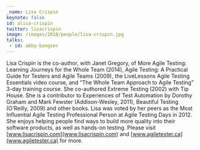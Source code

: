 ```yaml
---
_name: Lisa Crispin
keynote: false
id: alisa-crispin
twitter: lisacrispin ‏
image: /images/2018/people/lisa-crispin.jpg
talks:
 - id: abby-bangser
---
```


Lisa Crispin is the co-author, with Janet Gregory, of More Agile Testing: Learning Journeys for the Whole Team (2014), Agile Testing: A Practical Guide for Testers and Agile Teams (2009), the LiveLessons Agile Testing Essentials video course, and “The Whole Team Approach to Agile Testing” 3-day training course. She co-authored Extreme Testing (2002) with Tip House. She is a contributor to Experiences of Test Automation by Dorothy Graham and Mark Fewster (Addison-Wesley, 2011), Beautiful Testing (O’Reilly, 2009) and other books. Lisa was voted by her peers as the Most Influential Agile Testing Professional Person at Agile Testing Days in 2012. She enjoys helping people find ways to build more quality into their software products, as well as hands-on testing. Please visit [www.lisacrispin.com](www.lisacrispin.com) and [www.agiletester.ca](www.agiletester.ca) for more.

